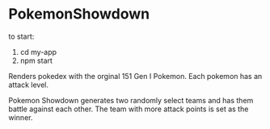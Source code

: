# PokemonShowdown

to start:
1. cd my-app
2. npm start

Renders pokedex with the orginal 151 Gen I Pokemon. Each pokemon has an attack level.

Pokemon Showdown generates two randomly select teams and has them battle against each other. The team with more attack points is set as the winner. 
